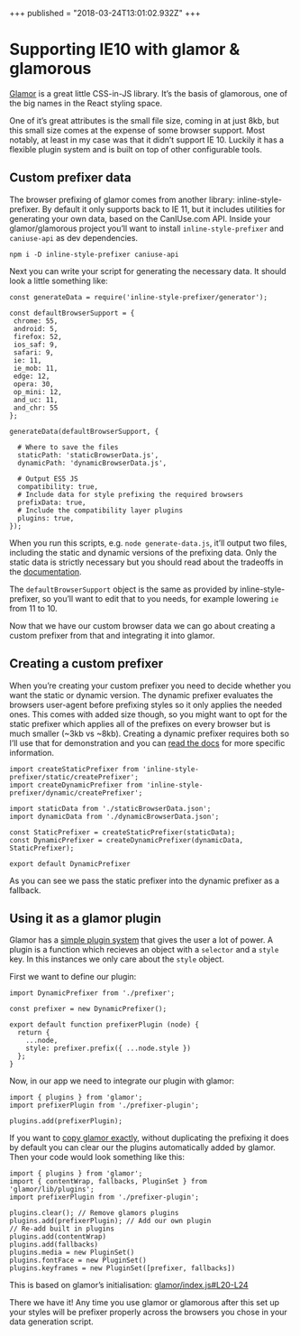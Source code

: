 +++
published = "2018-03-24T13:01:02.932Z"
+++

# Supporting IE10 with glamor & glamorous

[Glamor](https://github.com/threepointone/glamor) is a great little CSS-in-JS
library. It’s the basis of glamorous, one of the big names in the React styling
space.

One of it’s great attributes is the small file size, coming in at just 8kb, but
this small size comes at the expense of some browser support. Most notably, at
least in my case was that it didn’t support IE 10. Luckily it has a flexible
plugin system and is built on top of other configurable tools.

## Custom prefixer data

The browser prefixing of glamor comes from another library:
inline-style-prefixer. By default it only supports back to IE 11, but it
includes utilities for generating your own data, based on the CanIUse.com API.
Inside your glamor/glamorous project you’ll want to install
`inline-style-prefixer` and `caniuse-api` as dev dependencies.

    npm i -D inline-style-prefixer caniuse-api

Next you can write your script for generating the necessary data. It should look
a little something like:

    const generateData = require('inline-style-prefixer/generator');

    const defaultBrowserSupport = {
     chrome: 55,
     android: 5,
     firefox: 52,
     ios_saf: 9,
     safari: 9,
     ie: 11,
     ie_mob: 11,
     edge: 12,
     opera: 30,
     op_mini: 12,
     and_uc: 11,
     and_chr: 55
    };

    generateData(defaultBrowserSupport, {

      # Where to save the files
      staticPath: 'staticBrowserData.js',
      dynamicPath: 'dynamicBrowserData.js',

      # Output ES5 JS
      compatibility: true,
      # Include data for style prefixing the required browsers
      prefixData: true,
      # Include the compatibility layer plugins
      plugins: true,
    });

When you run this scripts, e.g. `node generate-data.js`, it’ll output two files,
including the static and dynamic versions of the prefixing data. Only the static
data is strictly necessary but you should read about the tradeoffs in the
[documentation](https://github.com/rofrischmann/inline-style-prefixer#dynamic-vs-static).

The `defaultBrowserSupport` object is the same as provided by
inline-style-prefixer, so you’ll want to edit that to you needs, for example
lowering `ie` from 11 to 10.

Now that we have our custom browser data we can go about creating a custom
prefixer from that and integrating it into glamor.

## Creating a custom prefixer

When you’re creating your custom prefixer you need to decide whether you want
the static or dynamic version. The dynamic prefixer evaluates the browsers
user-agent before prefixing styles so it only applies the needed ones. This
comes with added size though, so you might want to opt for the static prefixer
which applies all of the prefixes on every browser but is much smaller (~3kb vs
~8kb). Creating a dynamic prefixer requires both so I’ll use that for
demonstration and you can [read the
docs](https://github.com/rofrischmann/inline-style-prefixer/blob/master/docs/api/inline-style-prefixer/createPrefixer.md)
for more specific information.

    import createStaticPrefixer from 'inline-style-prefixer/static/createPrefixer';
    import createDynamicPrefixer from 'inline-style-prefixer/dynamic/createPrefixer';

    import staticData from './staticBrowserData.json';
    import dynamicData from './dynamicBrowserData.json';

    const StaticPrefixer = createStaticPrefixer(staticData);
    const DynamicPrefixer = createDynamicPrefixer(dynamicData, StaticPrefixer);

    export default DynamicPrefixer

As you can see we pass the static prefixer into the dynamic prefixer as a
fallback.

## Using it as a glamor plugin

Glamor has a [simple plugin
system](https://github.com/threepointone/glamor/blob/master/docs/plugins.md)
that gives the user a lot of power. A plugin is a function which recieves an
object with a `selector` and a `style` key. In this instances we only care about
the `style` object.

First we want to define our plugin:

    import DynamicPrefixer from './prefixer';

    const prefixer = new DynamicPrefixer();

    export default function prefixerPlugin (node) {
      return {
        ...node,
        style: prefixer.prefix({ ...node.style })
      };
    }

Now, in our app we need to integrate our plugin with glamor:

    import { plugins } from 'glamor';
    import prefixerPlugin from './prefixer-plugin';

    plugins.add(prefixerPlugin);

If you want to [copy glamor
exactly](https://github.com/threepointone/glamor/blob/667b480d31b3721a905021b26e1290ce92ca2879/src/index.js#L20-L24),
without duplicating the prefixing it does by default you can clear our the
plugins automatically added by glamor. Then your code would look something like
this:

    import { plugins } from 'glamor';
    import { contentWrap, fallbacks, PluginSet } from 'glamor/lib/plugins';
    import prefixerPlugin from './prefixer-plugin';

    plugins.clear(); // Remove glamors plugins
    plugins.add(prefixerPlugin); // Add our own plugin
    // Re-add built in plugins
    plugins.add(contentWrap)
    plugins.add(fallbacks)
    plugins.media = new PluginSet()
    plugins.fontFace = new PluginSet()
    plugins.keyframes = new PluginSet([prefixer, fallbacks])

This is based on glamor’s initialisation:
[glamor/index.js#L20-L24](https://github.com/threepointone/glamor/blob/667b480d31b3721a905021b26e1290ce92ca2879/src/index.js#L20-L24)

There we have it! Any time you use glamor or glamorous after this set up your
styles will be prefixer properly across the browsers you chose in your data
generation script.
